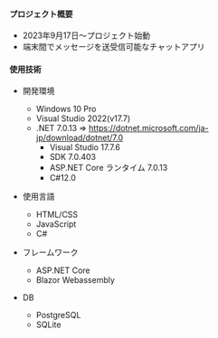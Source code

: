 #### プロジェクト概要
- 2023年9月17日～プロジェクト始動
- 端末間でメッセージを送受信可能なチャットアプリ
 
#### 使用技術
- 開発環境
  - Windows 10 Pro
  - Visual Studio 2022(v17.7)
  - .NET 7.0.13 => https://dotnet.microsoft.com/ja-jp/download/dotnet/7.0
     - Visual Studio 17.7.6
     - SDK 7.0.403
     - ASP.NET Core ランタイム 7.0.13
     - C#12.0
 
- 使用言語
  - HTML/CSS
  - JavaScript
  - C#
 
- フレームワーク
  - ASP.NET Core
  - Blazor Webassembly
 
- DB
  - PostgreSQL
  - SQLite
